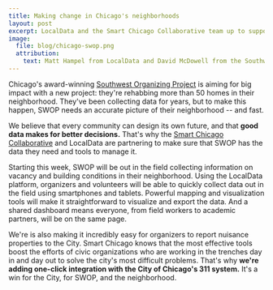 ```yaml
---
title: Making change in Chicago's neighborhoods
layout: post
excerpt: LocalData and the Smart Chicago Collaborative team up to support the Southwest Organizing Project's revitalization of over 50 homes.
image:
  file: blog/chicago-swop.png
  attribution:
    text: Matt Hampel from LocalData and David McDowell from the Southwest Organizing Project talk about vacant building data.
---
```


Chicago's award-winning [Southwest Organizing Project](http://www.swopchicago.org/home.aspx) is aiming for big impact with a new project: they're rehabbing more than 50 homes in their neighborhood. They've been collecting data for years, but to make this happen, SWOP needs an accurate picture of their neighborhood -- and fast.

We believe that every community can design its own future, and that **good data makes for better decisions.** That's why the [Smart Chicago Collaborative](http://www.smartchicagocollaborative.org/) and LocalData are partnering to make sure that SWOP has the data they need and tools to manage it.

Starting this week, SWOP will be out in the field collecting information on vacancy and  building conditions in their neighborhood. Using the LocalData platform, organizers and volunteers will be able to quickly collect data out in the field using smartphones and tablets. Powerful mapping and visualization tools will make it straightforward to visualize and export the data. And a shared dashboard means everyone, from field workers to academic partners, will be on the same page.

We're is also making it incredibly easy for organizers to report nuisance properties to the City. Smart Chicago knows that the most effective tools boost the efforts of civic organizations who are working in the trenches day in and day out to solve the city's most difficult problems. That's why **we're adding one-click integration with the City of Chicago's 311 system.** It's a win for the City, for SWOP, and the neighborhood.
